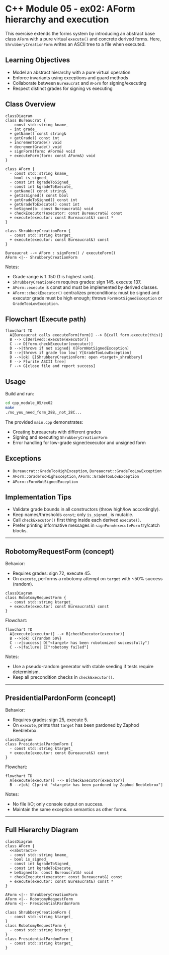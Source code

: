 # C++ Module 05 - ex02: AForm hierarchy and execution

This exercise extends the forms system by introducing an abstract base class `AForm` with a pure virtual `execute()` and concrete derived forms. Here, `ShrubberyCreationForm` writes an ASCII tree to a file when executed.

## Learning Objectives

- Model an abstract hierarchy with a pure virtual operation
- Enforce invariants using exceptions and guard methods
- Collaborate between `Bureaucrat` and `AForm` for signing/executing
- Respect distinct grades for signing vs executing

## Class Overview

```mermaid
classDiagram
class Bureaucrat {
  - const std::string kname_
  - int grade_
  + getName() const string&
  + getGrade() const int
  + incrementGrade() void
  + decrementGrade() void
  + signForm(form: AForm&) void
  + executeForm(form: const AForm&) void
}

class AForm {
  - const std::string kname_
  - bool is_signed_
  - const int kgradeToSigned_
  - const int kgradeToExecute_
  + getName() const string&
  + getIsSigned() const bool
  + getGradeToSigned() const int
  + getGradeToExecute() const int
  + beSigned(b: const Bureaucrat&) void
  + checkExecutor(executor: const Bureaucrat&) const
  + execute(executor: const Bureaucrat&) const *
}

class ShrubberyCreationForm {
  - const std::string ktarget_
  + execute(executor: const Bureaucrat&) const
}

Bureaucrat --> AForm : signForm() / executeForm()
AForm <|-- ShrubberyCreationForm
```

Notes:
- Grade range is 1..150 (1 is highest rank).
- `ShrubberyCreationForm` requires grades: sign 145, execute 137.
- `AForm::execute` is const and must be implemented by derived classes.
- `AForm::checkExecutor()` centralizes preconditions: must be signed and executor grade must be high enough; throws `FormNotSignedException` or `GradeTooLowException`.

## Flowchart (Execute path)

```mermaid
flowchart TD
  A[Bureaucrat calls executeForm(form)] --> B{call form.execute(this)}
  B --> C[Derived::execute(executor)]
  C --> D[form.checkExecutor(executor)]
  D -->|throws if not signed| X[FormNotSignedException]
  D -->|throws if grade too low| Y[GradeTooLowException]
  D -->|ok| E[ShrubberyCreationForm: open <target>_shrubbery]
  E --> F[write ASCII tree]
  F --> G[close file and report success]
```

## Usage

Build and run:

```bash
cd cpp_module_05/ex02
make
./no_you_need_form_28B,_not_28C...
```

The provided `main.cpp` demonstrates:
- Creating bureaucrats with different grades
- Signing and executing `ShrubberyCreationForm`
- Error handling for low-grade signer/executor and unsigned form

## Exceptions

- `Bureaucrat::GradeTooHighException`, `Bureaucrat::GradeTooLowException`
- `AForm::GradeTooHighException`, `AForm::GradeTooLowException`
- `AForm::FormNotSignedException`

## Implementation Tips

- Validate grade bounds in all constructors (throw high/low accordingly).
- Keep names/thresholds `const`; only `is_signed_` is mutable.
- Call `checkExecutor()` first thing inside each derived `execute()`.
- Prefer printing informative messages in `signForm`/`executeForm` try/catch blocks.

---

## RobotomyRequestForm (concept)

Behavior:
- Requires grades: sign 72, execute 45.
- On `execute`, performs a robotomy attempt on `target` with ~50% success (random).

```mermaid
classDiagram
class RobotomyRequestForm {
  - const std::string ktarget_
  + execute(executor: const Bureaucrat&) const
}
```

Flowchart:

```mermaid
flowchart TD
  A[execute(executor)] --> B[checkExecutor(executor)]
  B -->|ok| C{random 50%}
  C -->|success| D["<target> has been robotomized successfully"]
  C -->|failure| E["robotomy failed"]
```

Notes:
- Use a pseudo-random generator with stable seeding if tests require determinism.
- Keep all precondition checks in `checkExecutor()`.

---

## PresidentialPardonForm (concept)

Behavior:
- Requires grades: sign 25, execute 5.
- On `execute`, prints that `target` has been pardoned by Zaphod Beeblebrox.

```mermaid
classDiagram
class PresidentialPardonForm {
  - const std::string ktarget_
  + execute(executor: const Bureaucrat&) const
}
```

Flowchart:

```mermaid
flowchart TD
  A[execute(executor)] --> B[checkExecutor(executor)]
  B -->|ok| C[print "<target> has been pardoned by Zaphod Beeblebrox"]
```

Notes:
- No file I/O; only console output on success.
- Maintain the same exception semantics as other forms.

---

## Full Hierarchy Diagram

```mermaid
classDiagram
class AForm {
  <<abstract>>
  - const std::string kname_
  - bool is_signed_
  - const int kgradeToSigned_
  - const int kgradeToExecute_
  + beSigned(b: const Bureaucrat&) void
  + checkExecutor(executor: const Bureaucrat&) const
  + execute(executor: const Bureaucrat&) const *
}

AForm <|-- ShrubberyCreationForm
AForm <|-- RobotomyRequestForm
AForm <|-- PresidentialPardonForm

class ShrubberyCreationForm {
  - const std::string ktarget_
}
class RobotomyRequestForm {
  - const std::string ktarget_
}
class PresidentialPardonForm {
  - const std::string ktarget_
}
```


